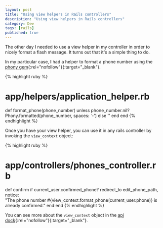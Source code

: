 ```yaml
---
layout: post
title: "Using view helpers in Rails controllers"
description: "Using view helpers in Rails controllers"
category: Dev
tags: [rails]
published: true
---
```


The other day I needed to use a view helper in my controller in order to
nicely format a flash message. It turns out that it's a simple thing to
do.

In my particular case, I had a helper to format a phone number using the
[phony gem](https://github.com/floere/phony){:rel="nofollow"}{:target="_blank"}.

{% highlight ruby %}
  # app/helpers/application_helper.rb
  def format_phone(phone_number)
    unless phone_number.nil?
      Phony.formatted(phone_number, spaces: '-')
    else
      ''
    end
  end
{% endhighlight %}

<!--more-->

Once you have your view helper, you can use it in any rails controller by
invoking the `view_context` object:

{% highlight ruby %}
  # app/controllers/phones_controller.rb
  def confirm
    if current_user.confirmed_phone?
      redirect_to edit_phone_path,
        notice: \
          "The phone number #{view_context.format_phone(current_user.phone)}
          is already confirmed."
    end
  end
{% endhighlight %}

You can see more about the `view_context` object in the
[api dock](http://apidock.com/rails/AbstractController/Rendering/view_context){:rel="nofollow"}{:target="_blank"}.
